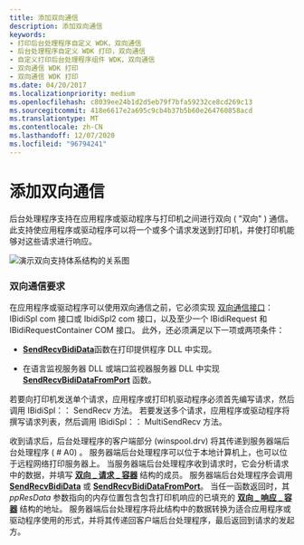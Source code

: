 ```yaml
---
title: 添加双向通信
description: 添加双向通信
keywords:
- 打印后台处理程序自定义 WDK，双向通信
- 后台处理程序自定义 WDK 打印，双向通信
- 自定义打印后台处理程序组件 WDK，双向通信
- 双向通信 WDK 打印
- 双向通信 WDK 打印
ms.date: 04/20/2017
ms.localizationpriority: medium
ms.openlocfilehash: c8039ee24b1d2d5eb79f7bfa59232ce8cd269c13
ms.sourcegitcommit: 418e6617e2a695c9cb4b37b5b60e264760858acd
ms.translationtype: MT
ms.contentlocale: zh-CN
ms.lasthandoff: 12/07/2020
ms.locfileid: "96794241"
---
```

# <a name="adding-bidirectional-communication"></a>添加双向通信





后台处理程序支持在应用程序或驱动程序与打印机之间进行双向 ( "双向" ) 通信。 此支持使应用程序或驱动程序可以将一个或多个请求发送到打印机，并使打印机能够对这些请求进行响应。

![演示双向支持体系结构的关系图](images/bidi.png)

### <a name="bidirectional-communication-requirements"></a>双向通信要求

在应用程序或驱动程序可以使用双向通信之前，它必须实现 [双向通信接口](/windows-hardware/drivers/ddi/_print/index)： IBidiSpl com 接口或 IbidiSpl2 com 接口，以及至少一个 IBidiRequest 和 IBidiRequestContainer COM 接口。 此外，还必须满足以下一项或两项条件：

-   [**SendRecvBidiData**](/previous-versions/ff562068(v=vs.85))函数在打印提供程序 DLL 中实现。

-   在语言监视服务器 DLL 或端口监视器服务器 DLL 中实现 [**SendRecvBidiDataFromPort**](/previous-versions/ff562071(v=vs.85)) 函数。

若要向打印机发送单个请求，应用程序或打印机驱动程序必须首先编写请求，然后调用 IBidiSpl：： SendRecv 方法。 若要发送多个请求，应用程序或驱动程序将撰写请求列表，然后调用 IBidiSpl：： MultiSendRecv 方法。

收到请求后，后台处理程序的客户端部分 (winspool.drv) 将其传递到服务器端后台处理程序 ( # A0) 。 服务器端后台处理程序可以位于本地计算机上，也可以位于远程网络打印服务器上。 当服务器端后台处理程序收到请求时，它会分析请求中的数据，并填写 [**双向 \_ 请求 \_ 容器**](/windows-hardware/drivers/ddi/winspool/ns-winspool-_bidi_request_container) 结构的成员。 服务器端后台处理程序会调用 [**SendRecvBidiData**](/previous-versions/ff562068(v=vs.85)) 或 [**SendRecvBidiDataFromPort**](/previous-versions/ff562071(v=vs.85))。 当任一函数返回时，其 *ppResData* 参数指向的内存位置包含包含打印机响应的已填充的 [**双向 \_ 响应 \_ 容器**](/windows-hardware/drivers/ddi/winspool/ns-winspool-_bidi_response_container) 结构的地址。 服务器端后台处理程序将此结构中的数据转换为适合应用程序或驱动程序使用的形式，并将其传递回客户端后台处理程序，最后返回到请求的发起方。

 

